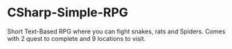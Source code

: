 # CSharp-Simple-RPG
Short Text-Based RPG where you can fight snakes, rats and Spiders. Comes with 2 quest to complete and 9 locations to visit.
